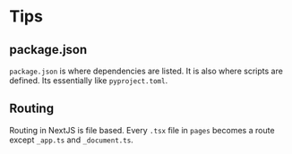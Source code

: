 # Tips 

## package.json

`package.json` is where dependencies are listed.
It is also where scripts are defined.
Its essentially like `pyproject.toml`.

## Routing

Routing in NextJS is file based.
Every `.tsx` file in `pages` becomes a route except `_app.ts` and `_document.ts`.
